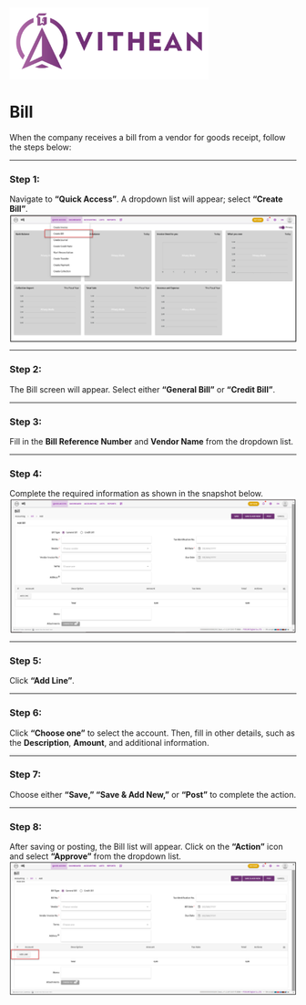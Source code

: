 <img align="center" width="350" style="margin:auto; width: 350px;" title="logo" src="../assets/images/logo.png">

# Bill

When the company receives a bill from a vendor for goods receipt, follow the steps below:

---

### **Step 1:**  
Navigate to **“Quick Access”**. A dropdown list will appear; select **“Create Bill”**.  
<img align="center" style="margin:auto; width:837px" title="Bill" src="../process-flow/images/01/02-01-01.png">

---

### **Step 2:**  
The Bill screen will appear. Select either **“General Bill”** or **“Credit Bill”**.

---

### **Step 3:**  
Fill in the **Bill Reference Number** and **Vendor Name** from the dropdown list.

---

### **Step 4:**  
Complete the required information as shown in the snapshot below.  
<img align="center" style="margin:auto; width:837px" title="Bill" src="../process-flow/images/01/02-01-02.png">

---

### **Step 5:**  
Click **“Add Line”**.

---

### **Step 6:**  
Click **“Choose one”** to select the account. Then, fill in other details, such as the **Description**, **Amount**, and additional information.

---

### **Step 7:**  
Choose either **“Save,” “Save & Add New,”** or **“Post”** to complete the action.

---

### **Step 8:**  
After saving or posting, the Bill list will appear. Click on the **“Action”** icon and select **“Approve”** from the dropdown list.  
<img align="center" style="margin:auto; width:837px" title="Bill" src="../process-flow/images/01/02-01-03.png">
